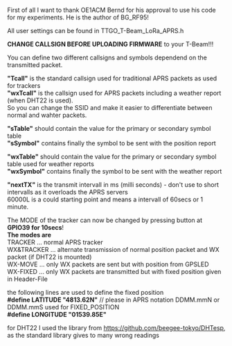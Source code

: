 First of all I want to thank OE1ACM Bernd for his approval to use his code for my experiments.
He is the author of BG_RF95!

All user settings can be found in TTGO_T-Beam_LoRa_APRS.h

<b>CHANGE CALLSIGN BEFORE UPLOADING FIRMWARE</b> to your T-Beam!!!

You can define two different callsigns and symbols dependend on the transmitted packet.

<b>"Tcall"</b> is the standard callsign used for traditional APRS packets as used for trackers<br>
<b>"wxTcall"</b> is the callsign used for APRS packets including a weather report (when DHT22 is used).<br>
So you can change the SSID and make it easier to differentiate between normal and wahter packets.

<b>"sTable"</b> should contain the value for the primary or secondary symbol table<br>
<b>"sSymbol"</b> contains finally the symbol to be sent with the position report

<b>"wxTable"</b> should contain the value for the primary or secondary symbol table used for weather reports<br>
<b>"wxSymbol"</b> contains finally the symbol to be sent with the weather report

<b>"nextTX"</b> is the transmit intervall in ms (milli seconds) - don't use to short intervalls as it overloads the APRS servers<br>
60000L is a could starting point and means a intervall of 60secs or 1 minute.

The MODE of the tracker can now be changed by pressing button at <b>GPIO39 for 10secs</b>!<br>
<b>The modes are</b><br>
TRACKER ...     normal APRS tracker<br>
WX&TRACKER ...  alternate transmission of normal position packet and WX packet (if DHT22 is mounted)<br>
WX-MOVE ...     only WX packets are sent but with position from GPSLED<br>
WX-FIXED ...    only WX packets are transmitted but with fixed position given in Header-File<br>

the following lines are used to define the fixed position<br>
<b>#define LATITUDE "4813.62N"</b>  // please in APRS notation DDMM.mmN or DDMM.mmS used for FIXED_POSITION<br>
<b>#define LONGITUDE "01539.85E"</b>

for DHT22 I used the library from https://github.com/beegee-tokyo/DHTesp, as the standard library gives to many wrong readings
